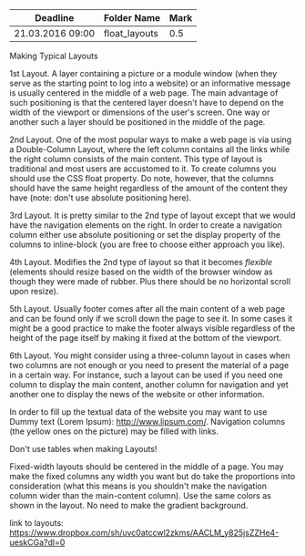 Deadline         | Folder Name    | Mark
-----------------|----------------|---------------
21.03.2016 09:00 | float_layouts  | 0.5

Making Typical Layouts

1st Layout. A layer containing a picture or a module window (when they serve as the starting point to log into a website) or an informative message is usually centered in the middle of a web page. The main advantage of such positioning is that the centered layer doesn't have to depend on the width of the viewport or dimensions of the user's screen. One way or another such a layer should be positioned in the middle of the page.

2nd Layout. One of the most popular ways to make a web page is via using a Double-Column Layout, where the left column contains all the links while the right column consists of the main content. This type of layout is traditional and most users are accustomed to it. To create columns you should use the CSS float property. Do note, however, that the columns should have the same height regardless of the amount of the content they have (note: don't use absolute positioning here).

3rd Layout. It is pretty similar to the 2nd type of layout except that we would have the navigation elements on the right. In order to create a navigation column either use absolute positioning or set the display property of the columns to inline-block (you are free to choose either approach you like).

4th Layout. Modifies the 2nd type of layout so that it becomes _flexible_ (elements should resize based on the width of the browser window as though they were made of rubber. Plus there should be no horizontal scroll upon resize).

5th Layout. Usually footer comes after all the main content of a web page and can be found only if we scroll down the page to see it. In some cases it might be a good practice to make the footer always visible regardless of the height of the page itself by making it fixed at the bottom of the viewport.

6th Layout. You might consider using a three-column layout in cases when two columns are not enough or you need to present the material of a page in a certain way. For instance, such a layout can be used if you need one column to display the main content, another column for navigation and yet another one to display the news of the website or other information.

In order to fill up the textual data of the website you may want to use Dummy text (Lorem Ipsum): http://www.lipsum.com/. Navigation columns (the yellow ones on the picture) may be filled with links.

Don't use tables when making Layouts!

Fixed-width layouts should be centered in the middle of a page. You may make the fixed columns any width you want but do take the proportions into consideration (what this means is you shouldn't make the navigation column wider than the main-content column). Use the same colors as shown in the layout. No need to make the gradient background.

link to layouts: https://www.dropbox.com/sh/uvc0atccwl2zkms/AACLM_y825jsZZHe4-ueskCGa?dl=0
